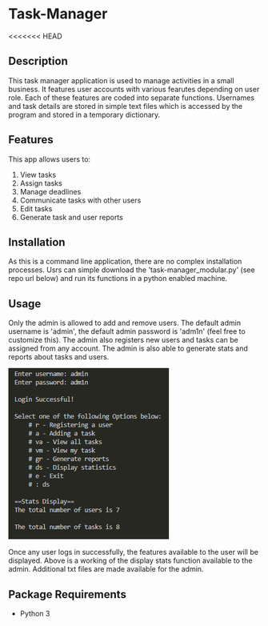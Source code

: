 # Task-Manager
<<<<<<< HEAD

## Description
This task manager application is used to manage activities in a small business. It features user accounts with various fearutes depending on user role. Each of these features are coded into separate functions. Usernames and task details are stored in simple text files which is accessed by the program and stored in a temporary dictionary.

## Features
This app allows users to:
1. View tasks
2. Assign tasks
3. Manage deadlines
4. Communicate tasks with other users
5. Edit tasks
6. Generate task and user reports

## Installation
As this is a command line application, there are no complex installation processes. Usrs can simple download the 'task-manager_modular.py' (see repo url below) and run its functions in a python enabled machine.

## Usage
Only the admin is allowed to add and remove users. The default admin username is 'admin', the default admin password is 'adm1n' (feel free to customize this). The admin also registers new users and tasks can be assigned from any account. The admin is also able to generate stats and reports about tasks and users.

![display stats](displaystats.png)

Once any user logs in successfully, the features available to the user will be displayed. Above is a working of the display stats function available to the admin. Additional txt files are made available for the admin.

## Package Requirements
* Python 3